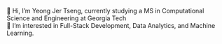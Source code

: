 👋  Hi, I’m Yeong Jer Tseng, currently studying a MS in Computational Science and Engineering at Georgia Tech \
👀  I’m interested in Full-Stack Development, Data Analytics, and Machine Learning.

<!---
matthew8541/matthew8541 is a ✨ special ✨ repository because its `README.md` (this file) appears on your GitHub profile.
You can click the Preview link to take a look at your changes.
--->
